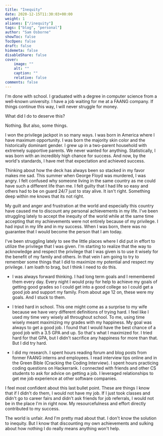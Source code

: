 ```yaml
---
title: "Inequity"
date: 2020-12-15T11:30:03+00:00
weight: 1
aliases: ["/inequity"]
tags: ["blog", "personal"]
author: "Sam Osborne"
showToc: false
TocOpen: false
draft: false
hidemeta: false
disableShare: false
cover:
    image: ""
    alt: ""
    caption: ""
    relative: false
comments: false
---
```



I'm done with school. I graduated with a degree in computer science from a well-known university. I have a job waiting for me at a FAANG company. If things continue this way, I will never struggle for money.

What did I do to deserve this?

Nothing. But also, some things.

I won the privilege jackpot in so many ways. I was born in America where I have maximum opportunity. I was born the majority skin color and the historically dominant gender. I grew up in a two-parent household with extremely supportive parents. We never wanted for anything. Statistically, I was born with an incredibly high chance for success. And now, by the world's standards, I have met that expectation and achieved success.

Thinking about how the deck has always been so stacked in my favor makes me sad. This summer when George Floyd was murdered, I was angry. I felt confused why someone living in the same country as me could have such a different life than me. I felt guilty that I had life so easy and others had to be on guard 24/7 just to stay alive. It isn't right. Something deep within me knows that its not right.

My guilt and anger and frustration at the world and especially this country have caused me to discount any personal achievements in my life. I've been struggling lately to accept the inequity of the world while at the same time accepting that my achievements were not entirely because of my privilege. I had input in my life and in my success. When I was born, there was no guarantee that I would become the person that I am today.

I've been struggling lately to see the little places where I did put in effort to utilize the privilege that I was given. I'm starting to realize that the way to acknowledge and respect the privilege that I was given is to use it wisely for the benefit of my family and others. In that vein I am going to try to remember some things that I did to maximize my potential and respect my privilege. I am loath to brag, but I think I need to do this.

- I was always forward thinking. I had long term goals and I remembered them every day. Every night I would pray for help to achieve my goals of getting good grades so I could get into a good college so I could get a good job and support my family. From about age 12 on, these were my goals. And I stuck to them.

- I tried hard in school. This one might come as a surprise to my wife because we have very different definitions of trying hard. I feel like I used my time very wisely all throughout school. To me, using time wisely meant maximizing my grades with my happiness. My goal was always to get a good job. I found that I would have the best chance of a good job with a 3.5 GPA and up. So that's what I maximized for. I tried hard for that GPA, but I didn't sacrifice any happiness for more than that. But I did try hard.

- I did my research. I spent hours reading forum and blog posts from former FAANG interns and employees. I read interview tips online and in the Green Bible (Cracking the Coding Interview). I spent hours practicing coding questions on Hackerrank. I connected with friends and other CS students to ask for advice on getting a job. I leveraged relationships to get me job experience at other software companies. 

I feel most confident about this last bullet point. These are things I know that if I didn't do them, I would not have my job. If I just took classes and didn't go to career fairs and didn't ask friends for job referrals, I would not be in the place I'm in right now. My resourcefulness and effort directly contributed to my success.

The world is unfair. And I'm pretty mad about that. I don't know the solution to inequity. But I know that discounting my own achievements and sulking about how nothing I do really means anything won't help.